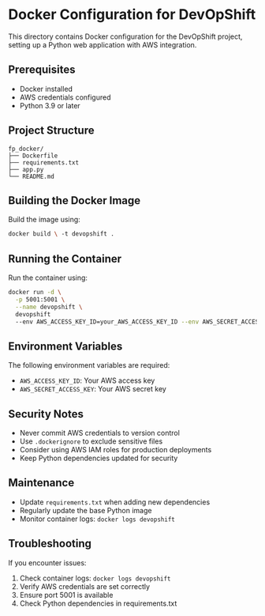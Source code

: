 # Docker Configuration for DevOpShift

This directory contains Docker configuration for the DevOpShift project, setting up a Python web application with AWS integration.

## Prerequisites

- Docker installed
- AWS credentials configured
- Python 3.9 or later

## Project Structure

```
fp_docker/
├── Dockerfile
├── requirements.txt
├── app.py
└── README.md
```

## Building the Docker Image

Build the image using:

```bash
docker build \ -t devopshift .
```

## Running the Container

Run the container using:

```bash
docker run -d \
  -p 5001:5001 \
  --name devopshift \
  devopshift
  --env AWS_ACCESS_KEY_ID=your_AWS_ACCESS_KEY_ID --env AWS_SECRET_ACCESS_KEY=your_AWS_SECRET_ACCESS_KEY
```

## Environment Variables

The following environment variables are required:

- `AWS_ACCESS_KEY_ID`: Your AWS access key
- `AWS_SECRET_ACCESS_KEY`: Your AWS secret key

## Security Notes

- Never commit AWS credentials to version control
- Use `.dockerignore` to exclude sensitive files
- Consider using AWS IAM roles for production deployments
- Keep Python dependencies updated for security

## Maintenance

- Update `requirements.txt` when adding new dependencies
- Regularly update the base Python image
- Monitor container logs: `docker logs devopshift`

## Troubleshooting

If you encounter issues:

1. Check container logs: `docker logs devopshift`
2. Verify AWS credentials are set correctly
3. Ensure port 5001 is available
4. Check Python dependencies in requirements.txt
